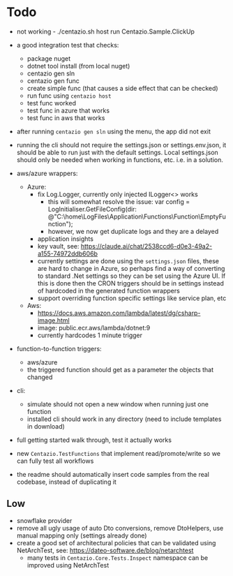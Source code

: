 # Todo
- not working - ./centazio.sh host run Centazio.Sample.ClickUp 
- a good integration test that checks:
  - package nuget
  - dotnet tool install (from local nuget)
  - centazio gen sln
  - centazio gen func
  - create simple func (that causes a side effect that can be checked)
  - run func using `centazio host`
  - test func worked
  - test func in azure that works
  - test func in aws that works
- after running `centazio gen sln` using the menu, the app did not exit
- running the cli should not require the settings.json or settings.env.json, it should be able to run just with the 
  default settings.  Local settings.json should only be needed when working in functions, etc. i.e. in a solution.
- aws/azure wrappers:
  - Azure:
    - fix Log.Logger, currently only injected ILogger<> works
      - this will somewhat resolve the issue: var config = LogInitialiser.GetFileConfig(dir: @"C:\home\LogFiles\Application\Functions\Function\EmptyFunction");
      - however, we now get duplicate logs and they are a delayed
    - application insights
    - key vault, see: https://claude.ai/chat/2538ccd6-d0e3-49a2-a155-74972ddb606b
    - currently settings are done using the `settings.json` files, these are hard to change in Azure, so perhaps find 
        a way of converting to standard .Net settings so they can be set using the Azure UI.  If this is done then
        the CRON triggers should be in settings instead of hardcoded in the generated function wrappers
    - support overriding function specific settings like service plan, etc 
  - Aws:
    - https://docs.aws.amazon.com/lambda/latest/dg/csharp-image.html
    - image: public.ecr.aws/lambda/dotnet:9
    - currently hardcodes 1 minute trigger

- function-to-function triggers:
  - aws/azure
  - the triggered function should get as a parameter the objects that changed 
  
- cli:
  - simulate should not open a new window when running just one function
  - installed cli should work in any directory (need to include templates in download) 

- full getting started walk through, test it actually works
- new `Centazio.TestFunctions` that implement read/promote/write so we can fully test all workflows
- the readme should automatically insert code samples from the real codebase, instead of duplicating it

## Low
- snowflake provider
- remove all ugly usage of auto Dto conversions, remove DtoHelpers, use manual mapping only (settings already done)
- create a good set of architectural policies that can be validated using NetArchTest, see: https://dateo-software.de/blog/netarchtest
  - many tests in `Centazio.Core.Tests.Inspect` namespace can be improved using NetArchTest
